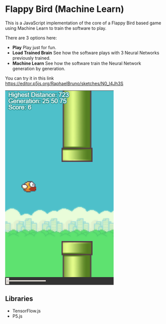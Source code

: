 # Flappy Bird (Machine Learn)
This is a JavaScript implementation of the core of a Flappy Bird based game using Machine Learn to train the software to play.

There are 3 options here:
* **Play**
  Play just for fun.
* **Load Trained Brain**
  See how the software plays with 3 Neural Networks previously trained.
* **Machine Learn**
  See how the software train the Neural Network generation by generation.

You can try it in this link https://editor.p5js.org/RaphaelBruno/sketches/N0_l4Jh3S

![preview](preview.png)

## Libraries
* TensorFlow.js
* P5.js

